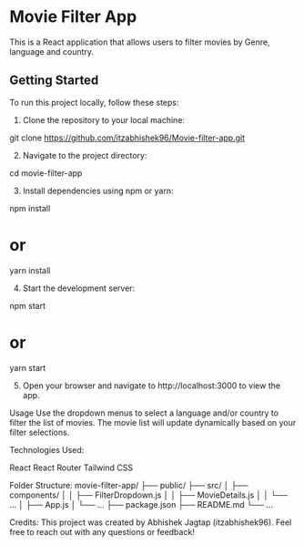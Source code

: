 # Movie Filter App

This is a React application that allows users to filter movies by Genre, language and country.

## Getting Started

To run this project locally, follow these steps:

1. Clone the repository to your local machine:

git clone https://github.com/itzabhishek96/Movie-filter-app.git

2. Navigate to the project directory:

cd movie-filter-app

3. Install dependencies using npm or yarn:

npm install
# or
yarn install

4. Start the development server:

npm start
# or
yarn start

5. Open your browser and navigate to http://localhost:3000 to view the app.

Usage
Use the dropdown menus to select a language and/or country to filter the list of movies.
The movie list will update dynamically based on your filter selections.

Technologies Used:

React
React Router
Tailwind CSS

Folder Structure:
movie-filter-app/
├── public/
├── src/
│ ├── components/
│ │ ├── FilterDropdown.js
│ │ ├── MovieDetails.js
│ │ └── ...
│ ├── App.js
│ └── ...
├── package.json
├── README.md
└── ...

Credits:
This project was created by Abhishek Jagtap (itzabhishek96). Feel free to reach out with any questions or feedback!